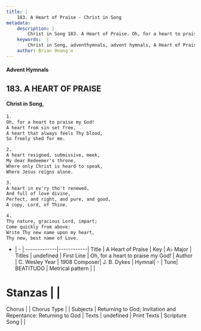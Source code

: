```yaml
---
title: |
    183. A Heart of Praise - Christ in Song
metadata:
    description: |
        Christ in Song 183. A Heart of Praise. Oh, for a heart to praise my God! A heart from sin set free, A heart that always feels Thy blood, So freely shed for me.
    keywords:  |
        Christ in Song, adventhymnals, advent hymnals, A Heart of Praise, Oh, for a heart to praise my God!. 
    author: Brian Onang'o
---
```


#### Advent Hymnals
## 183. A HEART OF PRAISE
####  Christ in Song,

```txt
1.
Oh, for a heart to praise my God!
A heart from sin set free,
A heart that always feels Thy blood,
So freely shed for me.

2.
A heart resigned, submissive, meek,
My dear Redeemer's throne,
Where only Christ is heard to speak,
Where Jesus reigns alone.

3.
A heart in ev'ry tho't renewed,
And full of love divine,
Perfect, and right, and pure, and good,
A copy, Lord, of Thine.

4.
Thy nature, gracious Lord, impart;
Come quickly from above:
Write Thy new name upon my heart,
Thy new, best name of Love.

```

- |   -  |
-------------|------------|
Title | A Heart of Praise |
Key | A♭ Major |
Titles | undefined |
First Line | Oh, for a heart to praise my God! |
Author | C. Wesley
Year | 1908
Composer| J. B. Dykes |
Hymnal|  - |
Tune| BEATITUDO |
Metrical pattern | |
# Stanzas |  |
Chorus |  |
Chorus Type |  |
Subjects | Returning to God; Invitation and Repentance: Returning to God |
Texts | undefined |
Print Texts | 
Scripture Song |  |
    
